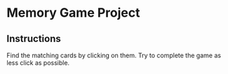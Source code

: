 # Memory Game Project


## Instructions

Find the matching cards by clicking on them.
Try to complete the game as less click as possible.

